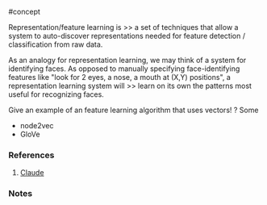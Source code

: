 #concept

Representation/feature learning is >> a set of techniques that allow a system to auto-discover representations needed for feature detection / classification from raw data.
<!--LEARN:MU1oWhM8-->

As an analogy for representation learning, we may think of a system for identifying faces. As opposed to manually specifying face-identifying features like "look for 2 eyes, a nose, a mouth at (X,Y) positions", a representation learning system will >> learn on its own the patterns most useful for recognizing faces.
<!--LEARN:TCL1PZGs-->

Give an example of an feature learning algorithm that uses vectors!
?
Some
- node2vec
- GloVe
<!--LEARN:2hzytyfN-->

### References
1. [Claude](https://claude.ai/chat/0899417c-c97c-4c15-b53c-71664c20c32e)

### Notes




